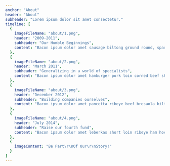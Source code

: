 ```yaml
---
anchor: "About"
header: "About"
subheader: "Lorem ipsum dolor sit amet consectetur."
timeline: [
  {
    imageFileName: "about/1.png",
    header: "2009-2011",
    subheader: "Our Humble Beginnings",
    content: "Bacon ipsum dolor amet sausage biltong ground round, spare ribs chuck short loin swine brisket filet mignon salami strip steak jerky."
  },
  {
    imageFileName: "about/2.png",
    header: "March 2011",
    subheader: "Generalizing in a world of specialists",
    content: "Bacon ipsum dolor amet hamburger pork loin corned beef shankle bresaola cow tri-tip, rump buffalo swine kielbasa sausage pastrami biltong chuck. Turkey pork belly pork, beef ribs strip steak pancetta filet mignon kevin swine kielbasa hamburger prosciutto cow. Shank meatball bresaola swine pork chop. "
  },
  {
    imageFileName: "about/3.png",
    header: "December 2012",
    subheader: "Building companies ourselves",
    content: "Bacon ipsum dolor amet pancetta ribeye beef bresaola biltong. Ground round pig salami venison frankfurter, landjaeger swine chicken pork loin kielbasa leberkas drumstick sausage fatback. Sausage turkey chicken, tongue tail tri-tip cupim. Pork loin meatloaf brisket ham hock."
  },
  {
    imageFileName: "about/4.png",
    header: "July 2014",
    subheader: "Raise our fourth fund",
    content: "Bacon ipsum dolor amet leberkas short loin ribeye ham hock picanha. Chicken filet mignon tongue shoulder sausage tenderloin drumstick alcatra bacon ham hock salami corned beef. Porchetta strip steak chislic ham filet mignon meatball pancetta. "
  },
  {
    imageContent: "Be Part\r\nOf Our\r\nStory!"
  }
]
---
```

